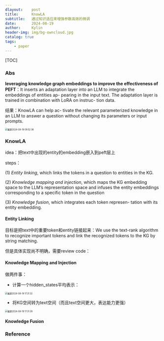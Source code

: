 ```yaml
---
dlayout:    post
title:      KnowLA
subtitle:   通过知识适应来增强参数高效的微调
date:       2024-08-19
author:     Kylin
header-img: img/bg-owncloud.jpg
catalog: true
tags:
    - paper
---
```




[TOC]

### Abs

**leveraging knowledge graph embeddings to improve the effectiveness of PEFT**：It inserts an adaptation layer into an LLM to integrate the embeddings of entities ap- pearing in the input text. The adaptation layer is trained in combination with LoRA on instruc- tion data.

结果：KnowLA can help ac- tivate the relevant parameterized knowledge in an LLM to answer a question without changing its parameters or input prompts.



<img src="http://kylinhub.oss-cn-shanghai.aliyuncs.com/uPic/%E6%88%AA%E5%B1%8F2024-08-19%2009.52.36.png" alt="截屏2024-08-19 09.52.36" style="zoom:50%;" />



### KnowLA

idea：把text中出现的entity的embedding嵌入到peft层上

steps：

(1) *Entity linking*, which links the tokens in a question to entities in the KG.

(2) *Knowledge mapping and injection*, which maps the KG embedding space to the LLM’s representation space and infuses the entity embeddings corresponding to a specific token in the question

(3) *Knowledge fusion*, which integrates each token represen- tation with its entity embedding.



#### Entity Linking

目标是把text中的重要token和entity链接起来：We use the text-rank algorithm to recognize important tokens and link the recognized tokens to the KG by string matching.

但是具体实现尚不明确，需要review code：



#### Knowledge Mapping and Injection

做两件事：

- 计算一个hidden_states平均表示：

<img src="http://kylinhub.oss-cn-shanghai.aliyuncs.com/uPic/%E6%88%AA%E5%B1%8F2024-08-19%2017.31.32.png" alt="截屏2024-08-19 17.31.32" style="zoom:50%;" />

- 将KG空间转为text空间（而且text空间更大，表达能力更强）

<img src="http://kylinhub.oss-cn-shanghai.aliyuncs.com/uPic/%E6%88%AA%E5%B1%8F2024-08-19%2017.31.39.png" alt="截屏2024-08-19 17.31.39" style="zoom:50%;" />



#### Knowledge Fusion





### Reference

[^1]: KnowLA: Enhancing Parameter-efficient Finetuning with Knowledgeable Adaptation
